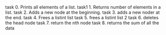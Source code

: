 task 0. Prints all elements of a list.
task1 1. Returns number of elements in a list.
task 2. Adds a new node at the beginning.
task 3. adds a new noder at the end.
task 4. Frees a listint list
task 5. frees a listint list 2
task 6. deletes the head node
task 7. return the nth node
task 8. returns the sum of all the data

